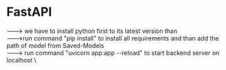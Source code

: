 # FastAPI
---> we have to install python first to its latest version than \
--->run command "pip install" to install all requirements and than add the path of model from Saved-Models \
---> run command "uvicorn app:app --reload" to start backend server on localhost \
